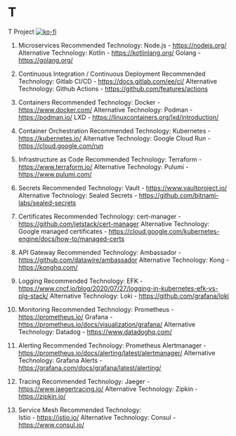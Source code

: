 # T
T Project
[![ko-fi](https://www.ko-fi.com/img/githubbutton_sm.svg)](https://ko-fi.com/truong)
1. Microservices
Recommended Technology: 
    Node.js - https://nodejs.org/
Alternative Technology: 
    Kotlin - https://kotlinlang.org/ 
    Golang - https://golang.org/

2. Continuous Integration / Continuous Deployment
Recommended Technology: 
    Gitlab CI/CD - https://docs.gitlab.com/ee/ci/
Alternative Technology: 
    Github Actions - https://github.com/features/actions

3. Containers
Recommended Technology: 
    Docker - https://www.docker.com/
Alternative Technology: 
    Podman - https://podman.io/ 
    LXD - https://linuxcontainers.org/lxd/introduction/

4. Container Orchestration
Recommended Technology: 
    Kubernetes - https://kubernetes.io/
Alternative Technology: 
    Google Cloud Run - https://cloud.google.com/run

5. Infrastructure as Code
Recommended Technology: 
    Terraform - https://www.terraform.io/
Alternative Technology: 
    Pulumi - https://www.pulumi.com/

6. Secrets
Recommended Technology: 
    Vault - https://www.vaultproject.io/
Alternative Technology: 
    Sealed Secrets - https://github.com/bitnami-labs/sealed-secrets

7. Certificates
Recommended Technology: 
    cert-manager - https://github.com/jetstack/cert-manager
Alternative Technology: 
    Google managed certificates - https://cloud.google.com/kubernetes-engine/docs/how-to/managed-certs

8. API Gateway
Recommended Technology: 
    Ambassador - https://github.com/datawire/ambassador
Alternative Technology: 
    Kong - https://konghq.com/

9. Logging
Recommended Technology: 
    EFK - https://www.cncf.io/blog/2020/07/27/logging-in-kubernetes-efk-vs-plg-stack/
Alternative Technology: 
    Loki - https://github.com/grafana/loki

10. Monitoring
Recommended Technology: 
    Prometheus - https://prometheus.io/
    Grafana - https://prometheus.io/docs/visualization/grafana/
Alternative Technology: 
    Datadog - https://www.datadoghq.com/

11. Alerting
Recommended Technology: 
    Prometheus Alertmanager - https://prometheus.io/docs/alerting/latest/alertmanager/
Alternative Technology: 
    Grafana Alerts - https://grafana.com/docs/grafana/latest/alerting/

12. Tracing
Recommended Technology: 
    Jaeger - https://www.jaegertracing.io/
Alternative Technology: 
    Zipkin - https://zipkin.io/

13. Service Mesh
Recommended Technology:  
    Istio - https://istio.io/
Alternative Technology: 
    Consul - https://www.consul.io/
